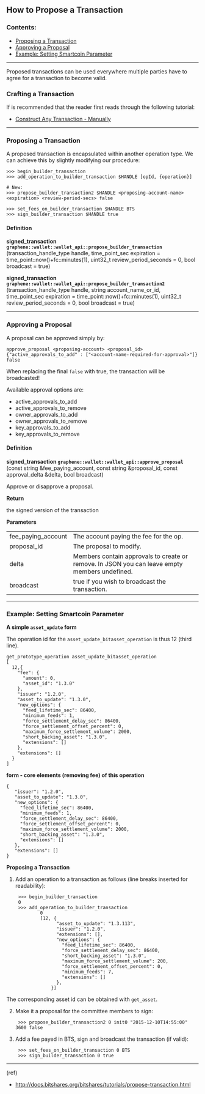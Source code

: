 ## How to Propose a Transaction

### Contents:
- [Proposing a Transaction](#proposing-a-transaction-1)
- [Approving a Proposal](#approving-a-proposal)
- [Example: Setting Smartcoin Parameter](#example-setting-smartcoin-parameter)

***

Proposed transactions can be used everywhere multiple parties have to agree for a transaction to become valid.

### Crafting a Transaction

If is recommended that the reader first reads through the following tutorial:

- [Construct Any Transaction - Manually](#construct-any-transaction---manually)

***

### Proposing a Transaction

A proposed transaction is encapsulated within another operation type. We can achieve this by slightly modifying our procedure:

    >>> begin_builder_transaction
    >>> add_operation_to_builder_transaction $HANDLE [opId, {operation}]

    # New:
    >>> propose_builder_transaction2 $HANDLE <proposing-account-name> <expiration> <review-period-secs> false

    >>> set_fees_on_builder_transaction $HANDLE BTS
    >>> sign_builder_transaction $HANDLE true

#### Definition

**signed_transaction `graphene::wallet::wallet_api::propose_builder_transaction`** (transaction_handle_type handle, time_point_sec expiration = time_point::now()+fc::minutes(1), uint32_t review_period_seconds = 0, bool broadcast = true)

**signed_transaction `graphene::wallet::wallet_api::propose_builder_transaction2`** (transaction_handle_type handle, string account_name_or_id, time_point_sec expiration = time_point::now()+fc::minutes(1), uint32_t review_period_seconds = 0, bool broadcast = true)

***

### Approving a Proposal

A proposal can be approved simply by:

    approve_proposal <proposing-account> <proposal_id> {"active_approvals_to_add" : ["<account-name-required-for-approval>"]} false

When replacing the final `false` with true, the transaction will be broadcasted!

Available approval options are:

- active_approvals_to_add
- active_approvals_to_remove
- owner_approvals_to_add
- owner_approvals_to_remove
- key_approvals_to_add
- key_approvals_to_remove

#### Definition

**signed_transaction `graphene::wallet::wallet_api::approve_proposal`** (const string &fee_paying_account, const string &proposal_id, const approval_delta &delta, bool broadcast)

Approve or disapprove a proposal.

**Return**

the signed version of the transaction 

**Parameters**

|   |   |
|---|---|
| fee_paying_account | The account paying the fee for the op.  |
| proposal_id  | The proposal to modify.  |
| delta  | Members contain approvals to create or remove. In JSON you can leave empty members undefined.  |
| broadcast  |  true if you wish to broadcast the transaction.  |

***

### Example: Setting Smartcoin Parameter

**A simple `asset_update` form**

The operation id for the `asset_update_bitasset_operation` is thus 12 (third line).

    get_prototype_operation asset_update_bitasset_operation
    [
      12,{
        "fee": {
          "amount": 0,
          "asset_id": "1.3.0"
        },
        "issuer": "1.2.0",
        "asset_to_update": "1.3.0",
        "new_options": {
          "feed_lifetime_sec": 86400,
          "minimum_feeds": 1,
          "force_settlement_delay_sec": 86400,
          "force_settlement_offset_percent": 0,
          "maximum_force_settlement_volume": 2000,
          "short_backing_asset": "1.3.0",
          "extensions": []
        },
        "extensions": []
      }
    ]

**form - core elements (removing fee) of this operation**

    {
       "issuer": "1.2.0",
       "asset_to_update": "1.3.0",
       "new_options": {
         "feed_lifetime_sec": 86400,
         "minimum_feeds": 1,
         "force_settlement_delay_sec": 86400,
         "force_settlement_offset_percent": 0,
         "maximum_force_settlement_volume": 2000,
         "short_backing_asset": "1.3.0",
         "extensions": []
       },
       "extensions": []
    }


**Proposing a Transaction**

1. Add an operation to a transaction as follows (line breaks inserted for readability):

        >>> begin_builder_transaction
        0
        >>> add_operation_to_builder_transaction
                0
                [12, {
                      "asset_to_update": "1.3.113",
                      "issuer": "1.2.0",
                      "extensions": [],
                      "new_options": {
                        "feed_lifetime_sec": 86400,
                        "force_settlement_delay_sec": 86400,
                        "short_backing_asset": "1.3.0",
                        "maximum_force_settlement_volume": 200,
                        "force_settlement_offset_percent": 0,
                        "minimum_feeds": 7,
                        "extensions": []
                      },
                    }]

The corresponding asset id can be obtained with `get_asset`.

2. Make it a proposal for the committee members to sign:

        >>> propose_builder_transaction2 0 init0 "2015-12-10T14:55:00" 3600 false

3. Add a fee payed in BTS, sign and broadcast the transaction (if valid):

        >>> set_fees_on_builder_transaction 0 BTS
        >>> sign_builder_transaction 0 true
    
***

(ref)
- http://docs.bitshares.org/bitshares/tutorials/propose-transaction.html


